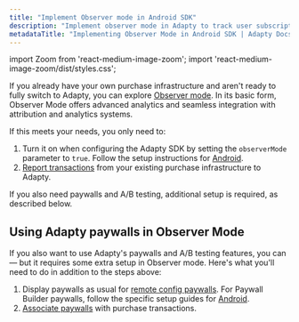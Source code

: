 ```yaml
---
title: "Implement Observer mode in Android SDK"
description: "Implement observer mode in Adapty to track user subscription events in Android SDK."
metadataTitle: "Implementing Observer Mode in Android SDK | Adapty Docs"
---
```


import Zoom from 'react-medium-image-zoom';
import 'react-medium-image-zoom/dist/styles.css';

If you already have your own purchase infrastructure and aren't ready to fully switch to Adapty, you can explore [Observer mode](observer-vs-full-mode). In its basic form, Observer Mode offers advanced analytics and seamless integration with attribution and analytics systems.

If this meets your needs, you only need to:
1. Turn it on when configuring the Adapty SDK by setting the `observerMode` parameter to `true`. Follow the setup instructions for [Android](sdk-installation-android#configure-adapty-sdk).
2. [Report transactions](report-transactions-observer-mode-android) from your existing purchase infrastructure to Adapty.

If you also need paywalls and A/B testing, additional setup is required, as described below.

## Using Adapty paywalls in Observer Mode

If you also want to use Adapty's paywalls and A/B testing features, you can — but it requires some extra setup in Observer mode. Here's what you'll need to do in addition to the steps above:

1. Display paywalls as usual for [remote config paywalls](present-remote-config-paywalls-android.md). For Paywall Builder paywalls, follow the specific setup guides for [Android](android-present-paywall-builder-paywalls-in-observer-mode).
3. [Associate paywalls](report-transactions-observer-mode-android) with purchase transactions. 